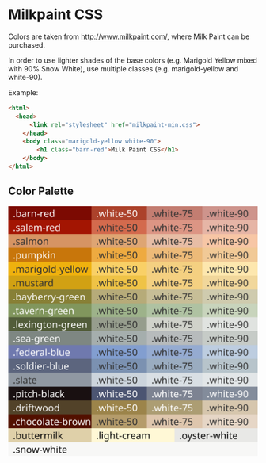 
# Milkpaint CSS

Colors are taken from http://www.milkpaint.com/, where Milk Paint can be purchased.

In order to use lighter shades of the base colors (e.g. Marigold Yellow mixed with 90% Snow White), use multiple classes (e.g. marigold-yellow and white-90).

Example:
```html
<html>
  <head>
	  <link rel="stylesheet" href="milkpaint-min.css">
	</head>
	<body class="marigold-yellow white-90">
		<h1 class="barn-red">Milk Paint CSS</h1>
	</body>
</html>
```

## Color Palette
![Milkpaint Color Palette](https://github.com/kguay/milkpaint/blob/master/milkpaint.svg "Milkpaint Color Palette")

